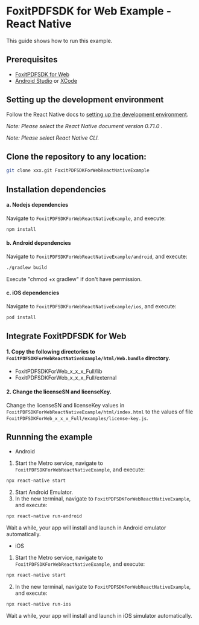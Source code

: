 # FoxitPDFSDK for Web Example - React Native

This guide shows how to run this example.

## Prerequisites

- [FoxitPDFSDK for Web](https://developers.foxit.com/products/web/)
- [Android Studio](https://developer.android.com/studio) or [XCode](https://developer.apple.com/xcode/)

## Setting up the development environment
Follow the React Native docs to [setting up the development environment](https://reactnative.dev/docs/environment-setup). 

_Note: Please select the React Native document version 0.71.0 ._

_Note: Please select React Native CLI._

## Clone the repository to any location:

```bash
git clone xxx.git FoxitPDFSDKForWebReactNativeExample
```

## Installation dependencies

#### a. Nodejs dependencies

Navigate to `FoxitPDFSDKForWebReactNativeExample`, and execute:

```bash
npm install
```

#### b. Android dependencies

Navigate to `FoxitPDFSDKForWebReactNativeExample/android`, and execute:

```bash
./gradlew build
```

Execute "chmod +x gradlew" if don't have permission.

#### c. iOS dependencies

Navigate to `FoxitPDFSDKForWebReactNativeExample/ios`, and execute:

```bash
pod install
```

## Integrate FoxitPDFSDK for Web

#### 1. Copy the following directories to `FoxitPDFSDKForWebReactNativeExample/html/Web.bundle` directory.

- FoxitPDFSDKForWeb_x_x_x_Full/lib
- FoxitPDFSDKForWeb_x_x_x_Full/external

#### 2. Change the licenseSN and licenseKey.

Change the licenseSN and licenseKey values in `FoxitPDFSDKForWebReactNativeExample/html/index.html` to the values of file `FoxitPDFSDKForWeb_x_x_x_Full/examples/license-key.js`.

## Runnning the example

- Android

1. Start the Metro service, navigate to `FoxitPDFSDKForWebReactNativeExample`, and execute:
```bash
npx react-native start
```
2. Start Android Emulator.
3. In the new terminal, navigate to `FoxitPDFSDKForWebReactNativeExample`, and execute:
```bash
npx react-native run-android
```

Wait a while, your app will install and launch in Android emulator automatically.

- iOS

1. Start the Metro service, navigate to `FoxitPDFSDKForWebReactNativeExample`, and execute:
```bash
npx react-native start
```
2. In the new terminal, navigate to `FoxitPDFSDKForWebReactNativeExample`, and execute:
```bash
npx react-native run-ios
```

Wait a while, your app will install and launch in iOS simulator automatically.

